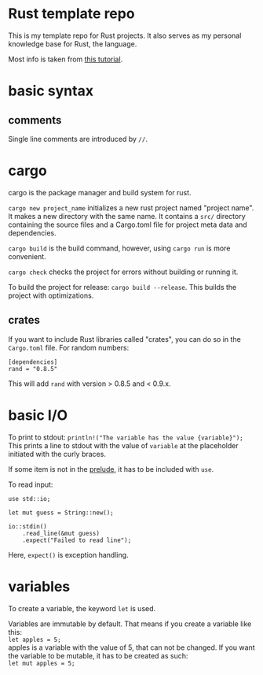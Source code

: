 # Rust template repo

This is my template repo for Rust projects. It also serves as my personal knowledge base for Rust, the language.

Most info is taken from [this tutorial](https://doc.rust-lang.org/book/ch02-00-guessing-game-tutorial.html).  

# basic syntax

## comments

Single line comments are introduced by `//`.  


# cargo

cargo is the package manager and build system for rust.  

`cargo new project_name` initializes a new rust project named "project name".
It makes a new directory with the same name. It contains a `src/` directory containing the source files and a Cargo.toml file for project meta data and dependencies.  

`cargo build` is the build command, however, using `cargo run` is more convenient.  

`cargo check` checks the project for errors without building or running it.  

To build the project for release: `cargo build --release`. This builds the project with optimizations.  

## crates

If you want to include Rust libraries called "crates", you can do so in the `Cargo.toml` file. For random numbers:  

```
[dependencies]
rand = "0.8.5"
```  

This will add `rand` with version > 0.8.5 and < 0.9.x.  


# basic I/O

To print to stdout: `println!("The variable has the value {variable}");`  
This prints a line to stdout with the value of `variable` at the placeholder initiated with the curly braces.  

If some item is not in the [prelude](https://doc.rust-lang.org/std/prelude/index.html), it has to be included with `use`.  

To read input:  

```
use std::io;

let mut guess = String::new();

io::stdin()
    .read_line(&mut guess)
    .expect("Failed to read line");
```  

Here, `expect()` is exception handling.  

# variables

To create a variable, the keyword `let` is used.  

Variables are immutable by default. That means if you create a variable like this:  
`let apples = 5;`  
apples is a variable with the value of 5, that can not be changed. If you want the variable to be mutable, it has to be created as such:  
`let mut apples = 5;`  



